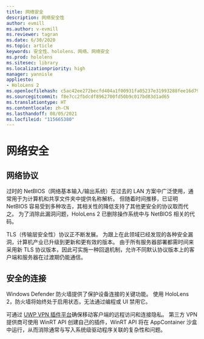 ```yaml
---
title: 网络安全
description: 网络安全性
author: evmill
ms.author: v-evmill
ms.reviewer: tagran
ms.date: 6/30/2020
ms.topic: article
keywords: 安全性、hololens、网络、网络安全
ms.prod: hololens
ms.sitesec: library
ms.localizationpriority: high
manager: yannisle
appliesto:
- HoloLens 2
ms.openlocfilehash: c5ac42ee272becfd404a1f00931fa05237e31993288fee16d79d73f79aade646
ms.sourcegitcommit: f8e7cc2fbdcdf8962700fd50b9c017bd83d1ad65
ms.translationtype: HT
ms.contentlocale: zh-CN
ms.lasthandoff: 08/05/2021
ms.locfileid: "115665380"
---
```

# <a name="network-security"></a>网络安全

## <a name="network-protocols"></a>网络协议

过时的 NetBIOS（网络基本输入/输出系统）在过去的 LAN 方案中广泛使用，通常用于为计算机和共享文件夹中提供名称解析。 但随着时间推移，已证明 NetBIOS 容易受到多种攻击，其相关性的降低支持了其他更安全的协议取而代之。 为了消除此漏洞问题，HoloLens 2 已删除操作系统中与 NetBIOS 相关的代码。

TLS（传输层安全性）协议正不断发展。 为跟上在此领域已经发现的各种安全漏洞，计算机产业已升级到更新和更有效的版本。 由于所有服务器部署都需时间来采用新 TLS 协议版本，因此可实施一种回退机制，允许不同默认协议版本上的客户端和服务器在过渡期仍能通信。

## <a name="secure-connectivity"></a>安全的连接 

Windows Defender 防火墙提供了保护设备连接的关键功能。 使用 HoloLens 2，防火墙将始终处于启用状态，无法通过编程或 UI 禁用它。

可通过 [UWP VPN 插件平台](/uwp/api/Windows.Networking.Vpn?view=winrt-19041)确保移动客户端的远程访问和连接隐私。 第三方 VPN 提供商可使用 WinRT API 创建自己的插件，WinRT API 将在 AppContainer 沙盒中运行，从而消除通常与写入系统级驱动程序关联的复杂性和问题。
